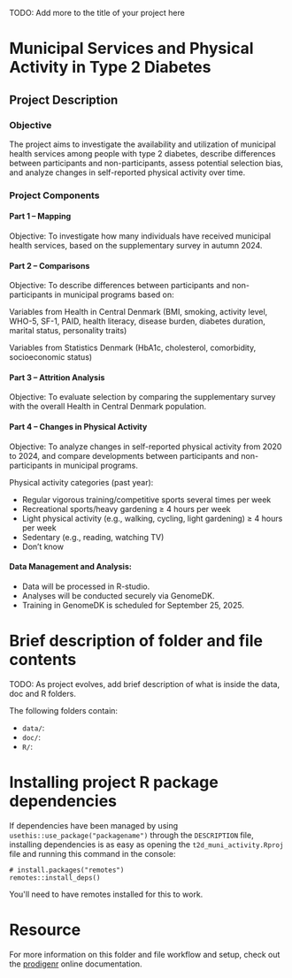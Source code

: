 TODO: Add more to the title of your project here

# Municipal Services and Physical Activity in Type 2 Diabetes

## Project Description

### Objective

The project aims to investigate the availability and utilization of municipal health services among people with type 2 diabetes, describe differences between participants and non-participants, assess potential selection bias, and analyze changes in self-reported physical activity over time.

### Project Components

#### Part 1 – Mapping
Objective: To investigate how many individuals have received municipal health services, based on the supplementary survey in autumn 2024.

#### Part 2 – Comparisons
Objective: To describe differences between participants and non-participants in municipal programs based on:

Variables from Health in Central Denmark (BMI, smoking, activity level, WHO-5, SF-1, PAID, health literacy, disease burden, diabetes duration, marital status, personality traits)

Variables from Statistics Denmark (HbA1c, cholesterol, comorbidity, socioeconomic status)

#### Part 3 – Attrition Analysis
Objective: To evaluate selection by comparing the supplementary survey with the overall Health in Central Denmark population.

#### Part 4 – Changes in Physical Activity
Objective: To analyze changes in self-reported physical activity from 2020 to 2024, and compare developments between participants and non-participants in municipal programs.

Physical activity categories (past year):

- Regular vigorous training/competitive sports several times per week
- Recreational sports/heavy gardening ≥ 4 hours per week
- Light physical activity (e.g., walking, cycling, light gardening) ≥ 4 hours per week
- Sedentary (e.g., reading, watching TV)
- Don’t know

#### Data Management and Analysis:

- Data will be processed in R-studio.
- Analyses will be conducted securely via GenomeDK.
- Training in GenomeDK is scheduled for September 25, 2025.

# Brief description of folder and file contents

TODO: As project evolves, add brief description of what is inside the data, doc and R folders.

The following folders contain:

- `data/`:
- `doc/`:
- `R/`:

# Installing project R package dependencies

If dependencies have been managed by using `usethis::use_package("packagename")`
through the `DESCRIPTION` file, installing dependencies is as easy as opening the
`t2d_muni_activity.Rproj` file and running this command in the console:

    # install.packages("remotes")
    remotes::install_deps()

You'll need to have remotes installed for this to work.

# Resource

For more information on this folder and file workflow and setup, check
out the [prodigenr](https://rostools.github.io/prodigenr) online
documentation.
